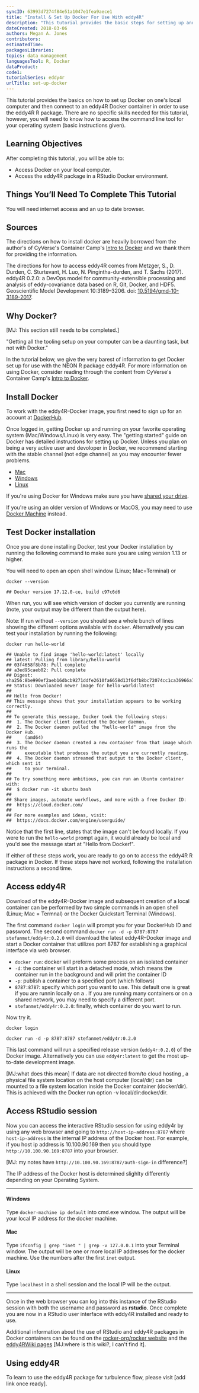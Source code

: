 ```yaml
---
syncID: 63993d7274f84e51a1047e1fea9aece1
title: "Install & Set Up Docker For Use With eddy4R"
description: "This tutorial provides the basic steps for setting up and using Docker to work with the eddy4R R package in a Docker container."
dateCreated: 2018-03-06
authors: Megan A. Jones
contributors: 
estimatedTime: 
packagesLibraries: 
topics: data management
languagesTool: R, Docker
dataProduct: 
code1: 
tutorialSeries: eddy4r
urlTitle: set-up-docker
---
```


This tutorial provides the basics on how to set up Docker on one's local computer
and then connect to an eddy4R Docker container in order to use the eddy4R R package. 
There are no specific skills needed for this tutorial, however, you will need to
know how to access the command line tool for your operating system 
(basic instructions given). 

<div id="ds-objectives" markdown="1">

## Learning Objectives
After completing this tutorial, you will be able to:

  * Access Docker on your local computer.
  * Access the eddy4R package in a RStudio Docker environment.
  
## Things You’ll Need To Complete This Tutorial
You will need internet access and an up to date browser.

## Sources

The directions on how to install docker are heavily borrowed from the author's 
of CyVerse's Container Camp's 
<a href="https://cyverse-container-camp-workshop-2018.readthedocs-hosted.com/en/latest/docker/dockerintro.html" target="_blank"> Intro to Docker</a> and we thank them for providing the information. 

The directions for how to access eddy4R comes from Metzger, S., D. Durden, C. Sturtevant, H. Luo, N. Pingintha-durden, and T. Sachs (2017). eddy4R 0.2.0: a DevOps model for community-extensible processing and analysis of eddy-covariance data based on R, Git, Docker, and HDF5. Geoscientific Model Development 10:3189–3206. doi: 
<a href="https://www.geosci-model-dev.net/10/3189/2017/" target="_blank">10.5194/gmd-10-3189-2017</a>. 

</div>


## Why Docker? 
[MJ: This section still needs to be completed.]

"Getting all the tooling setup on your computer can be a daunting task, but not with Docker." 

In the tutorial below, we give the very barest of information to get Docker set
up for use with the NEON R package eddy4R. For more information on using Docker, 
consider reading through the content from CyVerse's Container Camp's 
<a href="https://cyverse-container-camp-workshop-2018.readthedocs-hosted.com/en/latest/docker/dockerintro.html" target="_blank"> Intro to Docker</a>. 


## Install Docker

To work with the eddy4R–Docker image, you first need to sign up for an 
account at <a href="https://hub.docker.com/" target="_blank">DockerHub</a>. 

Once logged in, getting Docker up and running on your favorite operating system 
(Mac/Windows/Linux) is very easy. The "getting started" guide on Docker has 
detailed instructions for setting up Docker. Unless you plan on being a very
active user and devoloper in Docker, we recommend starting with the stable channel 
(not edge channel) as you may encounter fewer problems.  

* <a href="https://docs.docker.com/docker-for-mac/install/" target="_blank">Mac </a>
* <a href="https://docs.docker.com/docker-for-windows/install/" target="_blank">Windows </a>
* <a href="https://docs.docker.com/install/linux/docker-ce/ubuntu/" target="_blank">Linux</a>

If you're using Docker for Windows make sure you have 
<a href="https://docs.docker.com/docker-for-windows/#shared-drives" target="_blank">shared your drive</a>. 

If you're using an older version of Windows or MacOS, you may need to use 
<a href="https://docs.docker.com/machine/overview/" target="_blank">Docker Machine</a> 
instead. 

## Test Docker installation

Once you are done installing Docker, test your Docker installation by running 
the following command to make sure you are using version 1.13 or higher. 

You will need to open an open shell window (Linux; Mac=Terminal) or 


    
    docker --version

    ## Docker version 17.12.0-ce, build c97c6d6

When run, you will see which version of docker you currently are running (note,
your output may be different than the output here).

Note: If run without ``--version`` you should see a whole bunch of lines showing the different options available with ``docker``. Alternatively you can test your installation by running the following:


    
    docker run hello-world

    ## Unable to find image 'hello-world:latest' locally
    ## latest: Pulling from library/hello-world
    ## 03f4658f8b78: Pull complete
    ## a3ed95caeb02: Pull complete
    ## Digest: sha256:8be990ef2aeb16dbcb9271ddfe2610fa6658d13f6dfb8bc72074cc1ca36966a7
    ## Status: Downloaded newer image for hello-world:latest
    ## 
    ## Hello from Docker!
    ## This message shows that your installation appears to be working correctly.
    ## 
    ## To generate this message, Docker took the following steps:
    ##  1. The Docker client contacted the Docker daemon.
    ##  2. The Docker daemon pulled the "hello-world" image from the Docker Hub.
    ##     (amd64)
    ##  3. The Docker daemon created a new container from that image which runs the
    ##     executable that produces the output you are currently reading.
    ##  4. The Docker daemon streamed that output to the Docker client, which sent it
    ##     to your terminal.
    ## 
    ## To try something more ambitious, you can run an Ubuntu container with:
    ##  $ docker run -it ubuntu bash
    ## 
    ## Share images, automate workflows, and more with a free Docker ID:
    ##  https://cloud.docker.com/
    ## 
    ## For more examples and ideas, visit:
    ##  https://docs.docker.com/engine/userguide/


Notice that the first line, states that the image can't be found locally. If you 
were to run the `hello-world` prompt again, it would already be local and you'd
see the message start at "Hello from Docker!".  

If either of these steps work, you are ready to go on to access the eddy4R R 
package in Docker. If these steps have not worked, following the installation 
instructions a second time. 

## Access eddy4R

Download of the eddy4R–Docker image and subsequent creation of a local container 
can be performed by two simple commands in an open shell (Linux; Mac = Termnal) 
or the Docker Quickstart Terminal (Windows). 

The first command `docker login` will prompt you for your DockerHub ID and password. 
The second command `docker run -d -p 8787:8787 stefanmet/eddy4r:0.2.0` will 
download the latest eddy4R–Docker image and start a Docker container that 
utilizes port 8787 for establishing a graphical interface via web browser.  

* `docker run`: docker will preform some process on an isolated container 
* `-d`: the container will start in a detached mode, which means the container 
run in the background and will print the container ID
* `-p`: publish a container to a specified port (which follows)
* `8787:8787`: specify which port you want to use. This default one is great if 
you are runnin locally on a . If you are running many containers or on a shared network, 
you may need to specify a different port.
* `stefanmet/eddy4r:0.2.0`: finally, which container do you want to run. 

Now try it.

    docker login 
    
    docker run -d -p 8787:8787 stefanmet/eddy4r:0.2.0

This last command will run a specified release version (`eddy4r:0.2.0`) of the 
Docker image. Alternatively you can use `eddy4r:latest` to get the most up-to-date 
development image. 

[MJ:what does this mean] If data are not directed from/to cloud hosting , a 
physical file system location on the host computer (local/dir) can be mounted 
to a file system location inside the Docker container (docker/dir). This is 
achieved with the Docker run option -v local/dir:docker/dir. 


## Access RStudio session

Now you can access the interactive RStudio session for using eddy4r by using any
web browser and going to `http://host-ip-address:8787` where `host-ip-address` 
is the internal IP address of the Docker host. For example, if you host ip address 
is 10.100.90.169 then you should type `http://10.100.90.169:8787` into your browser. 

[MJ: my notes have `http://10.100.90.169:8787/auth-sign-in` difference?]

The IP address of the Docker host is determined slighlty differently depending 
on your Operating System. 

***
#### Windows
Type `docker-machine ip default` into cmd.exe window. The output will be your 
local IP address for the docker machine. 

#### Mac

Type `ifconfig | grep "inet " | grep -v 127.0.0.1` into your Terminal window. 
The output will be one or more local IP addresses for the docker machine. Use 
the numbers after the first `inet` output. 

#### Linux
Type `localhost` in a shell session and the local IP will be the output.

***

Once in the web browser you can log into this instance of the RStudio session 
with both the username and password as **rstudio**. Once complete you are now in 
a RStudio user interface with eddy4R installed and ready to use. 

Additional information about the use of RStudio and eddy4R packages in Docker 
containers can be found on the 
<a href="https://github.com/rocker-org/rocker/wiki/Using-the-RStudio-image" target="_blank">rocker-org/rocker website</a> 
and the <a href="" target="_blank">eddy4RWiki pages</a> 
[MJ:where is this wiki?, I can't find it]. 

## Using eddy4R

To learn to use the eddy4R package for turbulence flow, please visit [add link 
once ready]. 
